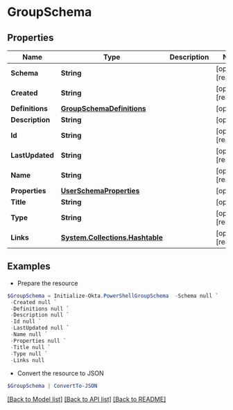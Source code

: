 # GroupSchema
## Properties

Name | Type | Description | Notes
------------ | ------------- | ------------- | -------------
**Schema** | **String** |  | [optional] [readonly] 
**Created** | **String** |  | [optional] [readonly] 
**Definitions** | [**GroupSchemaDefinitions**](GroupSchemaDefinitions.md) |  | [optional] 
**Description** | **String** |  | [optional] 
**Id** | **String** |  | [optional] [readonly] 
**LastUpdated** | **String** |  | [optional] [readonly] 
**Name** | **String** |  | [optional] [readonly] 
**Properties** | [**UserSchemaProperties**](UserSchemaProperties.md) |  | [optional] 
**Title** | **String** |  | [optional] 
**Type** | **String** |  | [optional] [readonly] 
**Links** | [**System.Collections.Hashtable**](SystemCollectionsHashtable.md) |  | [optional] [readonly] 

## Examples

- Prepare the resource
```powershell
$GroupSchema = Initialize-Okta.PowerShellGroupSchema  -Schema null `
 -Created null `
 -Definitions null `
 -Description null `
 -Id null `
 -LastUpdated null `
 -Name null `
 -Properties null `
 -Title null `
 -Type null `
 -Links null
```

- Convert the resource to JSON
```powershell
$GroupSchema | ConvertTo-JSON
```

[[Back to Model list]](../README.md#documentation-for-models) [[Back to API list]](../README.md#documentation-for-api-endpoints) [[Back to README]](../README.md)

